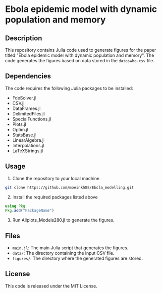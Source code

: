 # Ebola epidemic model with dynamic population and memory

## Description
This repository contains Julia code used to generate figures for the paper titled "Ebola epidemic model with dynamic population and memory". The code generates the figures based on data stored in the `datoswho.csv` file.

## Dependencies
The code requires the following Julia packages to be installed:
- FdeSolver.jl
- CSV.jl
- DataFrames.jl
- DelimitedFiles.jl
- SpecialFunctions.jl
- Plots.jl
- Optim.jl
- StatsBase.jl
- LinearAlgebra.jl
- Interpolations.jl
- LaTeXStrings.jl 

## Usage
1. Clone the repository to your local machine.
```bash
git clone https://github.com/moeinkh88/Ebola_modelling.git
```
2. Install the required packages listed above

```julia
using Pkg
Pkg.add("PackageName")
```

3. Run Allplots_Models280.jl to generate the figures.

## Files

- `main.jl`: The main Julia script that generates the figures.
- `data/`: The directory containing the input CSV file.
- `figures/`: The directory where the generated figures are stored.

## License
This code is released under the MIT License.

